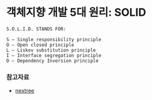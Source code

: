 # 객체지향 개발 5대 원리: SOLID

```text
S.O.L.I.D. STANDS FOR:

S — Single responsibility principle
O — Open closed principle
L — Liskov substitution principle
I — Interface segregation principle
D — Dependency Inversion principle
```

### 참고자료

- [nextree](http://www.nextree.co.kr/p6960/)
